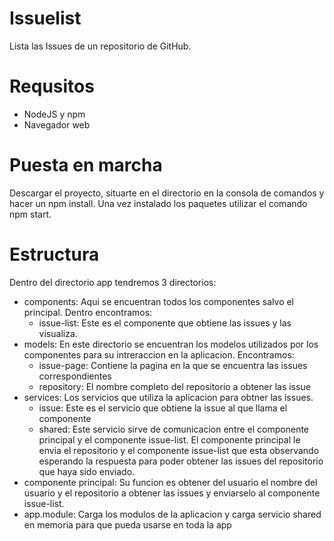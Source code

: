 # Issuelist

Lista las Issues de un repositorio de GitHub.

# Requsitos

* NodeJS y npm
* Navegador web

# Puesta en marcha

Descargar el proyecto, situarte en el directorio en la consola de comandos y hacer un npm install.
Una vez instalado los paquetes utilizar el comando npm start.

# Estructura

Dentro del directorio app tendremos 3 directorios:

* components: Aqui se encuentran todos los componentes salvo el principal. Dentro encontramos:
  * issue-list: Este es el componente que obtiene las issues y las visualiza.
* models: En este directorio se encuentran los modelos utilizados por los componentes para su intreraccion en la aplicacion. Encontramos:
  * issue-page: Contiene la pagina en la que se encuentra las issues correspondientes
  * repository: El nombre completo del repositorio a obtener las issue
* services: Los servicios que utiliza la aplicacion para obtner las issues.
  * issue: Este es el servicio que obtiene la issue al que llama el componente
  * shared: Este servicio sirve de comunicacion entre el componente principal y el componente issue-list. El componente principal le envia el repositorio y el componente issue-list que esta observando esperando la respuesta para poder obtener las issues del repositorio que haya sido enviado.
* componente principal: Su funcion es obtener del usuario el nombre del usuario y el repositorio a obtener las issues y enviarselo al componente issue-list.
* app.module: Carga los modulos de la aplicacion y carga servicio shared en memoria para que pueda usarse en toda la app
